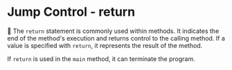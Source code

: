 # Jump Control - return

📌 The `return` statement is commonly used within methods. It indicates the end of the method's execution and returns control to the calling method. If a value is specified with `return`, it represents the result of the method.

If `return` is used in the `main` method, it can terminate the program.